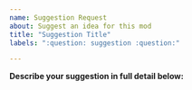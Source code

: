 ```yaml
---
name: Suggestion Request
about: Suggest an idea for this mod
title: "Suggestion Title"
labels: ":question: suggestion :question:"

---
```

<!--
DO NOT REMOVE PRE-EXISTING LINES
IF YOU WANT TO SUGGEST A FEW THINGS, OPEN A NEW ISSUE PER EVERY SUGGESTION
----------------------------------------------------------------------------------------------------------
-->
**Describe your suggestion in full detail below:**
